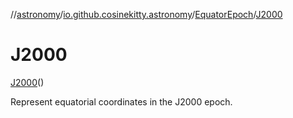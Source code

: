 //[astronomy](../../../../index.md)/[io.github.cosinekitty.astronomy](../../index.md)/[EquatorEpoch](../index.md)/[J2000](index.md)

# J2000

[J2000](index.md)()

Represent equatorial coordinates in the J2000 epoch.

